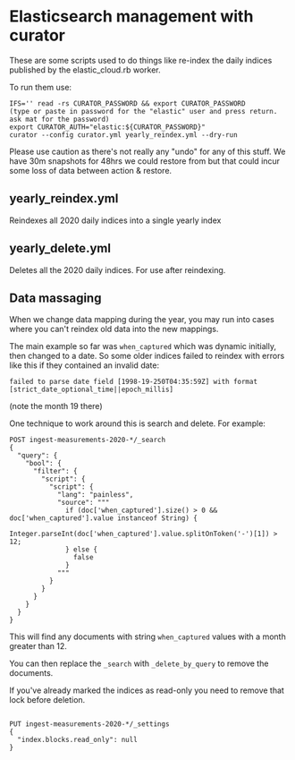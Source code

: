 # Elasticsearch management with curator

These are some scripts used to do things like re-index the daily indices published by the elastic_cloud.rb worker.

To run them use:

```
IFS='' read -rs CURATOR_PASSWORD && export CURATOR_PASSWORD
(type or paste in password for the "elastic" user and press return. ask mat for the password)
export CURATOR_AUTH="elastic:${CURATOR_PASSWORD}"
curator --config curator.yml yearly_reindex.yml --dry-run
```

Please use caution as there's not really any "undo" for any of this stuff. We have 30m snapshots for 48hrs we could restore from but that could incur some loss of data between action & restore.

## yearly_reindex.yml

Reindexes all 2020 daily indices into a single yearly index

## yearly_delete.yml

Deletes all the 2020 daily indices. For use after reindexing.

## Data massaging

When we change data mapping during the year, you may run into cases where you can't reindex old data into the new mappings.

The main example so far was `when_captured` which was dynamic initially, then changed to a date. So some older indices failed to reindex with errors like this if they contained an invalid date:

```
failed to parse date field [1998-19-250T04:35:59Z] with format [strict_date_optional_time||epoch_millis]
```

(note the month 19 there)

One technique to work around this is search and delete. For example:

```
POST ingest-measurements-2020-*/_search
{
  "query": {
    "bool": {
      "filter": {
        "script": {
          "script": {
            "lang": "painless",
            "source": """
              if (doc['when_captured'].size() > 0 && doc['when_captured'].value instanceof String) {
                Integer.parseInt(doc['when_captured'].value.splitOnToken('-')[1]) > 12;
              } else {
                false
              }
            """
          }
        }
      }
    }
  }
}
```

This will find any documents with string `when_captured` values with a month greater than 12.

You can then replace the `_search` with `_delete_by_query` to remove the documents.

If you've already marked the indices as read-only you need to remove that lock before deletion.

```

PUT ingest-measurements-2020-*/_settings
{
  "index.blocks.read_only": null
}
```
